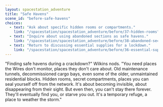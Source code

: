 ```yaml
---
layout: spacestation_adventure
title: "Safe Havens"
scene_id: "before-safe-havens"
choices:
  - text: "Ask about specific hidden rooms or compartments."
    link: "/spacestation/spacestation_adventure/before/37-hidden-rooms"
  - text: "Inquire about using abandoned sections as safe havens."
    link: "/spacestation/spacestation_adventure/before/38-abandoned-sections-safe-havens"
  - text: "Return to discussing essential supplies for a lockdown."
    link: "/spacestation/spacestation_adventure/before/36-essential-supplies"
---
```


"Finding safe havens during a crackdown?" Wilkins nods. "You need places the Wires don't monitor, places they don't care about. Old maintenance tunnels, decommissioned cargo bays, even some of the older, unmaintained residential blocks. Hidden rooms, secret compartments, places you can seal yourself off from the network. It's about becoming invisible, about disappearing from their sight. But even then, you can't stay there forever. They'll eventually find you, or starve you out. It's a temporary refuge, a place to weather the storm."
